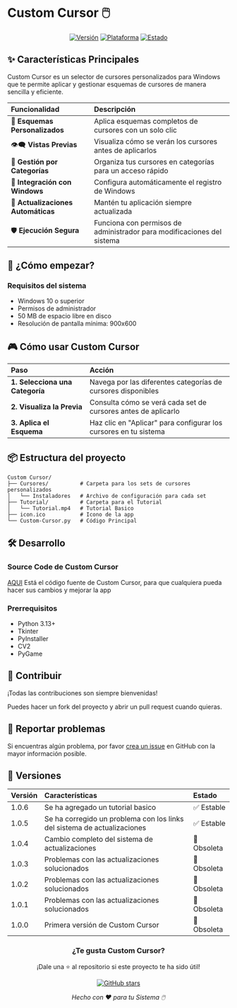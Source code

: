 # Custom Cursor 🖱️

<div align="center">

[![Versión](https://img.shields.io/badge/Versión-1.0.6-success)](https://github.com/TheKeProjects/Custom-Cursor/releases/latest/download/Custom-Cursor_Setup.exe)
[![Plataforma](https://img.shields.io/badge/Plataforma-Windows-informational)](https://www.microsoft.com/windows)
[![Estado](https://img.shields.io/badge/Estado-Activo-brightgreen)](https://github.com/TheKeProjects/Custom-Cursor)

</div>

## ✨ Características Principales

Custom Cursor es un selector de cursores personalizados para Windows que te permite aplicar y gestionar esquemas de cursores de manera sencilla y eficiente.

| Funcionalidad | Descripción |
| :--- | :--- |
| 🎨 **Esquemas Personalizados** | Aplica esquemas completos de cursores con un solo clic |
| 👁️‍🗨️ **Vistas Previas** | Visualiza cómo se verán los cursores antes de aplicarlos |
| 📂 **Gestión por Categorías** | Organiza tus cursores en categorías para un acceso rápido |
| 🔧 **Integración con Windows** | Configura automáticamente el registro de Windows |
| 🔄 **Actualizaciones Automáticas** | Mantén tu aplicación siempre actualizada |
| 🛡️ **Ejecución Segura** | Funciona con permisos de administrador para modificaciones del sistema |

## 🚀 ¿Cómo empezar?

### Requisitos del sistema
- Windows 10 o superior
- Permisos de administrador
- 50 MB de espacio libre en disco
- Resolución de pantalla mínima: 900x600

## 🎮 Cómo usar Custom Cursor

| Paso | Acción |
| :--- | :--- |
| **1. Selecciona una Categoría** | Navega por las diferentes categorías de cursores disponibles |
| **2. Visualiza la Previa** | Consulta cómo se verá cada set de cursores antes de aplicarlo |
| **3. Aplica el Esquema** | Haz clic en "Aplicar" para configurar los cursores en tu sistema |

## 📦 Estructura del proyecto

```
Custom Cursor/
├── Cursores/          # Carpeta para los sets de cursores personalizados
│   └── Instaladores   # Archivo de configuración para cada set
├── Tutorial/          # Carpeta para el Tutorial
│   └── Tutorial.mp4   # Tutorial Basico
├── icon.ico           # Icono de la app
└── Custom-Cursor.py   # Código Principal
```

## 🛠️ Desarrollo

### Source Code de Custom Cursor
[AQUI](https://raw.githubusercontent.com/TheKeProjects/Custom-Cursor/main/CustomCursor.zip) Está el código fuente de Custom Cursor, para que cualquiera pueda hacer sus cambios y mejorar la app

### Prerrequisitos
- Python 3.13+
- Tkinter
- PyInstaller
- CV2
- PyGame

## 🤝 Contribuir

¡Todas las contribuciones son siempre bienvenidas!  

Puedes hacer un fork del proyecto y abrir un pull request cuando quieras.

## 🐛 Reportar problemas

Si encuentras algún problema, por favor [crea un issue](https://github.com/TheKeProjects/Custom-Cursor/issues) en GitHub con la mayor información posible.

## 🌟 Versiones

| Versión | Características | Estado |
| :--- | :--- | :--- |
| 1.0.6 | Se ha agregado un tutorial basico | ✅ Estable |
| 1.0.5 | Se ha corregido un problema con los links del sistema de actualizaciones | ✅ Estable |
| 1.0.4 | Cambio completo del sistema de actualizaciones | 🚫 Obsoleta |
| 1.0.3 | Problemas con las actualizaciones solucionados | 🚫 Obsoleta |
| 1.0.2 | Problemas con las actualizaciones solucionados | 🚫 Obsoleta |
| 1.0.1 | Problemas con las actualizaciones solucionados | 🚫 Obsoleta |
| 1.0.0 | Primera versión de Custom Cursor | 🚫 Obsoleta |

<div align="center">

### ¿Te gusta Custom Cursor?

¡Dale una ⭐ al repositorio si este proyecto te ha sido útil!

[![GitHub stars](https://img.shields.io/github/stars/TheKeProjects/Custom-Cursor?style=social)](https://github.com/TheKeProjects/Custom-Cursor/stargazers)

*Hecho con ❤️ para tu Sistema 🖱️*

</div>
